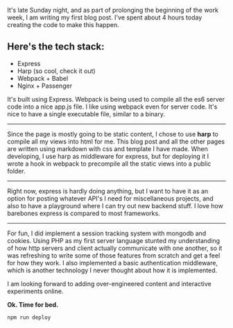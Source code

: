 
It's late Sunday night, and as part of prolonging the beginning of the work week, I am writing my first
blog post. I've spent about 4 hours today creating the code to make this happen.

## Here's the tech stack:
- Express
- Harp (so cool, check it out)
- Webpack + Babel
- Nginx + Passenger

It's built using Express.
Webpack is being used to compile all the es6 server code into a nice app.js file.
I like using webpack even for server code. It's nice to have a single executable file, similar to a binary.


-----------
Since the page is mostly going to be static content, I chose to use **harp** to
compile all my views into html for me. This blog post and all the other pages are
written using markdown with css and template I have made. When developing, I use harp as middleware for express, but for deploying it I wrote a hook in webpack to
precompile all the static views into a public folder.

---------------
Right now, express is hardly doing anything, but I want to have it as an option
for posting whatever API's I need for miscellaneous projects, and also to have a playground where I can try out new backend stuff. I love how barebones express is compared to most frameworks.

----------------
For fun, I did implement a session tracking system with mongodb and cookies.
Using PHP as my first server language stunted my understanding of how http servers and client actually communicate with one another, so it was refreshing to write some of those features from scratch and get a feel for how they work. I also implemented a basic authentication middleware, which is another technology I never thought about how it is implemented.

I am looking forward to adding over-engineered content and interactive experiments online.

**Ok. Time for bed.**

`npm run deploy`
